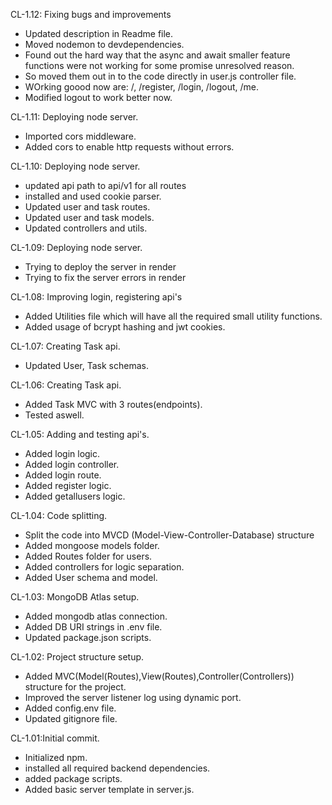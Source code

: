 CL-1.12: Fixing bugs and improvements
- Updated description in Readme file.
- Moved nodemon to devdependencies.
- Found out the hard way that the async and await smaller feature functions were not working for some promise unresolved reason.
- So moved them out in to the code directly in user.js controller file.
- WOrking goood now are: /, /register, /login, /logout, /me.
- Modified logout to work better now.

CL-1.11: Deploying node server.
- Imported cors middleware.
- Added cors to enable http requests without errors.

CL-1.10: Deploying node server.
- updated api path to api/v1 for all routes
- installed and used cookie parser.
- Updated user and task routes.
- Updated user and task models.
- Updated controllers and utils.

CL-1.09: Deploying node server.
- Trying to deploy the server in render
- Trying to fix the server errors in render

CL-1.08: Improving login, registering api's
- Added Utilities file which will have all the required small utility functions.
- Added usage of  bcrypt hashing and jwt cookies.

CL-1.07: Creating Task api.
- Updated User, Task schemas.

CL-1.06: Creating Task api.
- Added Task MVC with 3 routes(endpoints).
- Tested aswell.

CL-1.05: Adding and testing api's.
- Added login logic.
- Added login controller.
- Added login route.
- Added register logic.
- Added getallusers logic.


CL-1.04: Code splitting.
- Split the code into MVCD (Model-View-Controller-Database) structure
- Added mongoose models folder.
- Added Routes folder for users.
- Added controllers for logic separation.
- Added User schema and model.

CL-1.03: MongoDB Atlas setup.
- Added mongodb atlas connection.
- Added DB URI strings in .env file.
- Updated package.json scripts.

CL-1.02: Project structure setup.
- Added MVC(Model(Routes),View(Routes),Controller(Controllers)) structure for the project.
- Improved the server listener log using dynamic port.
- Added config.env file.
- Updated gitignore file.

CL-1.01:Initial commit.
- Initialized npm.
- installed all required backend dependencies.
- added package scripts.
- Added basic server template in server.js.